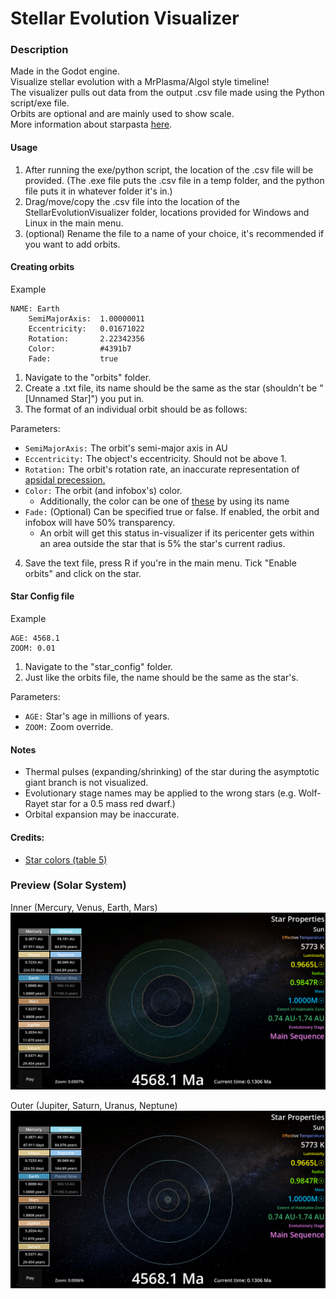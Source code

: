 # Stellar Evolution Visualizer

### Description
Made in the Godot engine.
<br>Visualize stellar evolution with a MrPlasma/Algol style timeline!
<br>The visualizer pulls out data from the output .csv file made using the Python script/exe file.
<br>Orbits are optional and are mainly used to show scale.
<br>More information about starpasta [here](https://worldbuildingpasta.blogspot.com/2022/11/an-apple-pie-from-scratch-part-ii.html?m=1).

#### Usage
1. After running the exe/python script, the location of the .csv file will be provided.
(The .exe file puts the .csv file in a temp folder, and the python file puts it in whatever folder it's in.)
2. Drag/move/copy the .csv file into the location of the StellarEvolutionVisualizer folder, locations provided
for Windows and Linux in the main menu.
3. (optional) Rename the file to a name of your choice, it's recommended if you want to add orbits.

#### Creating orbits

Example

    NAME: Earth
        SemiMajorAxis:  1.00000011
        Eccentricity:   0.01671022
        Rotation:       2.22342356
        Color:          #4391b7
        Fade:           true

1. Navigate to the "orbits" folder.
2. Create a .txt file, its name should be the same as the star (shouldn't be "[Unnamed Star]") you put in.
3. The format of an individual orbit should be as follows:

Parameters:
- ``SemiMajorAxis:`` The orbit's semi-major axis in AU
- ``Eccentricity:``  The object's eccentricity. Should not be above 1.
- ``Rotation:`` The orbit's rotation rate, an inaccurate representation of [apsidal precession.](https://en.wikipedia.org/wiki/Apsidal_precession)
- ``Color:`` The orbit (and infobox's) color.
  - Additionally, the color can be one of [these](https://raw.githubusercontent.com/godotengine/godot-docs/master/img/color_constants.png) by using its name
- ``Fade:`` (Optional) Can be specified true or false. If enabled, the orbit and infobox will have 50% transparency.
  - An orbit will get this status in-visualizer if its pericenter gets within an area outside the star that is 5% the star's current radius.
4. Save the text file, press R if you're in the main menu. Tick "Enable orbits" and click on the star.

#### Star Config file

Example

    AGE: 4568.1
    ZOOM: 0.01

1. Navigate to the "star_config" folder.
2. Just like the orbits file, the name should be the same as the star's.

Parameters:
- ``AGE:`` Star's age in millions of years.
- ``ZOOM:`` Zoom override.

#### Notes
- Thermal pulses (expanding/shrinking) of the star during the asymptotic giant branch is not visualized.
- Evolutionary stage names may be applied to the wrong stars (e.g. Wolf-Rayet star for a 0.5 mass red dwarf.)
- Orbital expansion may be inaccurate.

#### Credits:
- [Star colors (table 5)](https://arxiv.org/abs/2101.06254)


### Preview (Solar System)
Inner (Mercury, Venus, Earth, Mars)
![The inner solar system](/showcase/D%202025-09-10%20T%2008-30-30.png)

Outer (Jupiter, Saturn, Uranus, Neptune)
![The outer solar system](/showcase/D%202025-09-10%20T%2008-30-33.png)
